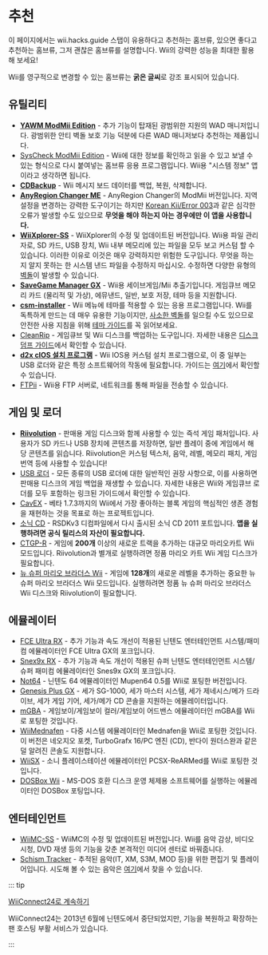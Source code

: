 # 추천

이 페이지에서는 wii.hacks.guide 스탭이 유용하다고 추천하는 홈브류, 있으면 좋다고 추천하는 홈브류, 그저 괜찮은 홈브류를 설명합니다. Wii의 강력한 성능을 최대한 활용해 보세요!

Wii를 영구적으로 변경할 수 있는 홈브류는 **굵은 글씨**로 강조 표시되어 있습니다.

## 유틸리티

- [**YAWM ModMii Edition**](https://oscwii.org/library/app/yawmME) - 추가 기능이 탑재된 광범위한 지원의 WAD 매니저입니다. 광범위한 안티 벽돌 보호 기능 덕분에 다른 WAD 매니저보다 추천하는 제품입니다.
- [SysCheck ModMii Edition](https://oscwii.org/library/app/SysCheckME) - Wii에 대한 정보를 확인하고 읽을 수 있고 보낼 수 있는 형식으로 다시 붙여넣는 홈브류 응용 프로그램입니다. Wii용 "시스템 정보" 앱이라고 생각하면 됩니다.
- [**CDBackup**](https://oscwii.org/library/app/cdbackup) - Wii 메시지 보드 데이터를 백업, 복원, 삭제합니다.
- [**AnyRegion Changer ME**](https://oscwii.org/library/app/ARCME) - AnyRegion Changer의 ModMii 버전입니다. 지역 설정을 변경하는 강력한 도구이기는 하지만 [Korean Kii/Error 003](bricks#koreankii-error-003-brick)과 같은 심각한 오류가 발생할 수도 있으므로 **무엇을 해야 하는지 아는 경우에만 이 앱을 사용합니다.**
- [**WiiXplorer-SS**](https://oscwii.org/library/app/wiixplorer-ss) - WiiXplorer의 수정 및 업데이트된 버전입니다. Wii용 파일 관리자로, SD 카드, USB 장치, Wii 내부 메모리에 있는 파일을 모두 보고 커스텀 할 수 있습니다. 이러한 이유로 이것은 매우 강력하지만 위험한 도구입니다. 무엇을 하는지 알지 못하는 한 시스템 낸드 파일을 수정하지 마십시오. 수정하면 다양한 유형의 [벽돌](bricks)이 발생할 수 있습니다.
- [**SaveGame Manager GX**](https://oscwii.org/library/app/SaveGame_Manager_GX) - Wii용 세이브게임/Mii 추출기입니다. 게임큐브 메모리 카드 (물리적 및 가상), 에뮤낸드, 일반, 보호 저장, 테마 등을 지원합니다.
- [**csm-installer**](https://oscwii.org/library/app/csm-installer) - Wii 메뉴에 테마를 적용할 수 있는 응용 프로그램입니다. Wii를 독특하게 만드는 데 매우 유용한 기능이지만, [사소한 벽돌](bricks#theme-brick)를 일으킬 수도 있으므로 안전한 사용 지침을 위해 [테마 가이드](themes)를 꼭 읽어보세요.
- [CleanRip](https://oscwii.org/library/app/CleanRip) - 게임큐브 및 Wii 디스크를 백업하는 도구입니다. 자세한 내용은 [디스크 덤프 가이드](dump-games)에서 확인할 수 있습니다.
- [**d2x cIOS 설치 프로그램**](https://oscwii.org/library/app/d2x-cios-installer) - Wii IOS용 커스텀 설치 프로그램으로, 이 중 일부는 USB 로더와 같은 특정 소프트웨어의 작동에 필요합니다. 가이드는 [여기](cios)에서 확인할 수 있습니다.
- [FTPii](https://oscwii.org/library/app/ftpii) - Wii용 FTP 서버로, 네트워크를 통해 파일을 전송할 수 있습니다.

## 게임 및 로더

- [**Riivolution**](https://wiki.hacks.guide/wiki/Wii:Riivolution) - 판매용 게임 디스크와 함께 사용할 수 있는 즉석 게임 패처입니다. 사용자가 SD 카드나 USB 장치에 콘텐츠를 저장하면, 일반 플레이 중에 게임에서 해당 콘텐츠를 읽습니다. Riivolution은 커스텀 텍스처, 음악, 레벨, 메모리 패치, 게임 번역 등에 사용할 수 있습니다!
- [USB 로더](wii-loaders) - 모든 종류의 USB 로더에 대한 일반적인 권장 사항으로, 이를 사용하면 판매용 디스크의 게임 백업을 재생할 수 있습니다. 자세한 내용은 Wii와 게임큐브 로더를 모두 포함하는 링크된 가이드에서 확인할 수 있습니다.
- [CavEX](https://oscwii.org/library/app/cavex) - 베타 1.7.3까지의 Wii에서 가장 좋아하는 블록 게임의 핵심적인 생존 경험을 재현하는 것을 목표로 하는 프로젝트입니다.
- [소닉 CD](https://oscwii.org/library/app/SonicCDWii) - RSDKv3 디컴파일에서 다시 출시된 소닉 CD 2011 포트입니다. **앱을 실행하려면 공식 릴리스의 자산이 필요합니다.**
- [CTGP-R](https://www.chadsoft.co.uk/download/) - 게임에 **200개** 이상의 새로운 트랙을 추가하는 대규모 마리오카트 Wii 모드입니다. Riivolution과 별개로 실행하려면 정품 마리오 카트 Wii 게임 디스크가 필요합니다.
- [뉴 슈퍼 마리오 브라더스 Wii](https://newerteam.com/wii/download.html) - 게임에 **128개**의 새로운 레벨을 추가하는 중요한 뉴 슈퍼 마리오 브라더스 Wii 모드입니다. 실행하려면 정품 뉴 슈퍼 마리오 브라더스 Wii 디스크와 Riivolution이 필요합니다.

## 에뮬레이터

- [FCE Ultra RX](https://oscwii.org/library/app/fceurx) - 추가 기능과 속도 개선이 적용된 닌텐도 엔터테인먼트 시스템/패미컴 에뮬레이터인 FCE Ultra GX의 포크입니다.
- [Snex9x RX](https://oscwii.org/library/app/Snes9xRX) - 추가 기능과 속도 개선이 적용된 슈퍼 닌텐도 엔터테인먼트 시스템/슈퍼 패미컴 에뮬레이터인 Snes9x GX의 포크입니다.
- [Not64](https://oscwii.org/library/app/not64) - 닌텐도 64 에뮬레이터인 Mupen64 0.5를 Wii로 포팅한 버전입니다.
- [Genesis Plus GX](https://oscwii.org/library/app/genplus-gx) - 세가 SG-1000, 세가 마스터 시스템, 세가 제네시스/메가 드라이브, 세가 게임 기어, 세가/메가 CD 콘솔을 지원하는 에뮬레이터입니다.
- [mGBA](https://oscwii.org/library/app/mgba) - 게임보이/게임보이 컬러/게임보이 어드밴스 에뮬레이터인 mGBA를 Wii로 포팅한 것입니다.
- [WiiMednafen](https://oscwii.org/library/app/wiimednafen) - 다중 시스템 에뮬레이터인 Mednafen을 Wii로 포팅한 것입니다. 이 버전은 네오지오 포켓, TurboGrafx 16/PC 엔진 (CD), 반다이 원더스완과 같은 덜 알려진 콘솔도 지원합니다.
- [WiiSX](https://oscwii.org/library/app/wiiSX) - 소니 플레이스테이션 에뮬레이터인 PCSX-ReARMed를 Wii로 포팅한 것입니다.
- [DOSBox Wii](https://oscwii.org/library/app/dosbox-wii) - MS-DOS 호환 디스크 운영 체제용 소프트웨어를 실행하는 에뮬레이터인 DOSBox 포팅입니다.

## 엔터테인먼트

- [WiiMC-SS](https://oscwii.org/library/app/WiiMC-SS) - WiiMC의 수정 및 업데이트된 버전입니다. Wii를 음악 감상, 비디오 시청, DVD 재생 등의 기능을 갖춘 본격적인 미디어 센터로 바꿔줍니다.
- [Schism Tracker](https://oscwii.org/library/app/schismtracker) - 추적된 음악(IT, XM, S3M, MOD 등)을 위한 편집기 및 플레이어입니다. 시도해 볼 수 있는 음악은 [여기](https://modarchive.org/)에서 찾을 수 있습니다.

::: tip

[WiiConnect24로 계속하기](wiiconnect24)

WiiConnect24는 2013년 6월에 닌텐도에서 중단되었지만, 기능을 복원하고 확장하는 팬 호스팅 부활 서비스가 있습니다.

:::
